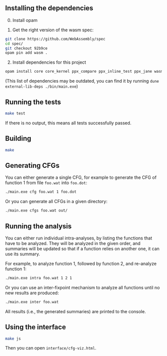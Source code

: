 Installing the dependencies
---------------------------
0. Install opam

1. Get the right version of the wasm spec:

```sh
git clone https://github.com/WebAssembly/spec
cd spec/
git checkout 92b9ce
opam pin add wasm .
```

2. Install dependencies for this project

```sh
opam install core core_kernel ppx_compare ppx_inline_test ppx_jane wasm js_of_ocaml js_of_ocaml-ppx
```

(This list of dependencies may be outdated, you can find it by running `dune external-lib-deps ./bin/main.exe`)

Running the tests
-------------------

```sh
make test
```

If there is no output, this means all tests successfully passed.

Building
---------

```sh
make
```

Generating CFGs
-----------------
You can either generate a single CFG, for example to generate the CFG of function 1 from file `foo.wat` into `foo.dot`:

```sh
./main.exe cfg foo.wat 1 foo.dot
```

Or you can generate all CFGs in a given directory:

```sh
./main.exe cfgs foo.wat out/
```

Running the analysis
----------------------

You can either run individual intra-analyses, by listing the functions that have to be analyzed.
They will be analyzed in the given order, and summaries will be updated so that if a function relies on another one, it can use its summary.

For example, to analyze function 1, followed by function 2, and re-analyze function 1:

```sh
./main.exe intra foo.wat 1 2 1
```

Or you can use an inter-fixpoint mechanism to analyze all functions until no new results are produced:

```sh
./main.exe inter foo.wat
```

All results (i.e., the generated summaries) are printed to the console.

Using the interface
---------------------

```sh
make js
```

Then you can open `interface/cfg-viz.html`.
